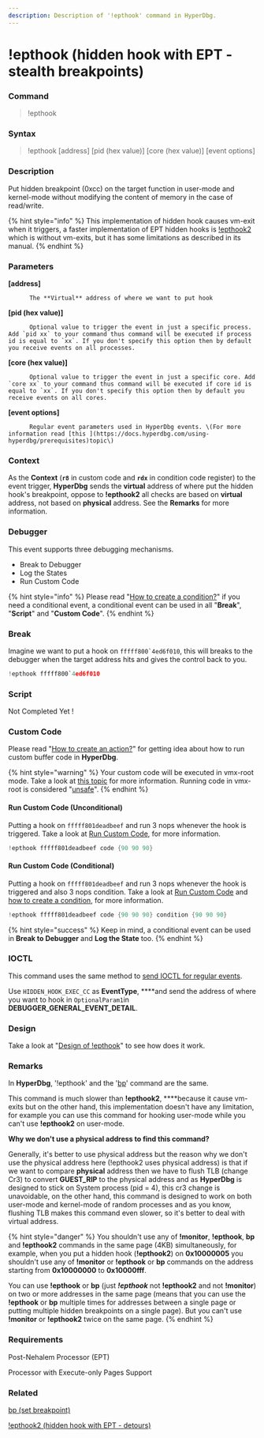 ```yaml
---
description: Description of '!epthook' command in HyperDbg.
---
```


# !epthook \(hidden hook with EPT - stealth breakpoints\)

### Command

> !epthook

### Syntax

> !epthook \[address\] \[pid \(hex value\)\] \[core \(hex value\)\] \[event options\]

### Description

Put hidden breakpoint \(0xcc\) on the target function in user-mode and kernel-mode without modifying the content of memory in the case of read/write.

{% hint style="info" %}
This implementation of hidden hook causes vm-exit when it triggers, a faster implementation of EPT hidden hooks is [!epthook2](https://docs.hyperdbg.com/commands/extension-commands/epthook2) which is without vm-exits, but it has some limitations as described in its manual.
{% endhint %}

### Parameters

**\[address\]**

          The **Virtual** address of where we want to put hook

**\[pid \(hex value\)\]**

          Optional value to trigger the event in just a specific process. Add `pid xx` to your command thus command will be executed if process id is equal to `xx`. If you don't specify this option then by default you receive events on all processes.

**\[core \(hex value\)\]**

          Optional value to trigger the event in just a specific core. Add `core xx` to your command thus command will be executed if core id is equal to `xx`. If you don't specify this option then by default you receive events on all cores.

**\[event options\]**

          Regular event parameters used in HyperDbg events. \(For more information read [this ](https://docs.hyperdbg.com/using-hyperdbg/prerequisites)topic\)

### Context

As the **Context** \(**`r8`** in custom code and **`rdx`** in condition code register\) to the event trigger, **HyperDbg** sends the **virtual** address of where put the hidden hook's breakpoint, oppose to **!epthook2** all checks are based on **virtual** address, not based on **physical** address. See the **Remarks** for more information.

### Debugger

This event supports three debugging mechanisms.

* Break to Debugger
* Log the States
* Run Custom Code

{% hint style="info" %}
Please read  "[How to create a condition?](https://docs.hyperdbg.com/using-hyperdbg/prerequisites/how-to-create-a-condition)" if you need a conditional event, a conditional event can be used in all "**Break**", "**Script**" and "**Custom Code**".
{% endhint %}

### Break

Imagine we want to put a hook on ``fffff800`4ed6f010``, this will breaks to the debugger when the target address hits and gives the control back to you.

```c
!epthook fffff800`4ed6f010 
```

### Script

Not Completed Yet !

### Custom Code

Please read  "[How to create an action?](https://docs.hyperdbg.com/using-hyperdbg/prerequisites/how-to-create-an-action)" for getting idea about how to run custom buffer code in **HyperDbg**.

{% hint style="warning" %}
Your custom code will be executed in vmx-root mode. Take a look at [this topic](https://docs.hyperdbg.com/tips-and-tricks/considerations/vmx-root-mode-vs-vmx-non-root-mode) for more information. Running code in vmx-root is considered "[unsafe](https://docs.hyperdbg.com/tips-and-tricks/considerations/the-unsafe-behavior)".
{% endhint %}

#### Run Custom Code \(Unconditional\)

Putting a hook on `fffff801deadbeef` and run 3 nops whenever the hook is triggered. Take a look at [Run Custom Code](https://docs.hyperdbg.com/using-hyperdbg/prerequisites/how-to-create-an-action#run-custom-codes), for more information.

```c
!epthook fffff801deadbeef code {90 90 90}
```

#### Run Custom Code \(Conditional\)

Putting a hook on `fffff801deadbeef` and run 3 nops whenever the hook is triggered and also 3 nops condition. Take a look at [Run Custom Code](https://docs.hyperdbg.com/using-hyperdbg/prerequisites/how-to-create-an-action#run-custom-codes) and [how to create a condition](https://docs.hyperdbg.com/using-hyperdbg/prerequisites/how-to-create-a-condition), for more information.

```c
!epthook fffff801deadbeef code {90 90 90} condition {90 90 90}
```

{% hint style="success" %}
Keep in mind, a conditional event can be used in **Break to Debugger** and **Log the State** too.
{% endhint %}

### IOCTL

This command uses the same method to [send IOCTL for regular events](https://docs.hyperdbg.com/design/debugger-internals/ioctl-requests-for-events). 

Use `HIDDEN_HOOK_EXEC_CC` as **EventType**, ****and send the address of where you want to hook in `OptionalParam1`in **DEBUGGER\_GENERAL\_EVENT\_DETAIL**.

### Design

Take a look at "[Design of !epthook](https://docs.hyperdbg.com/design/features/vmm-module/design-of-epthook)" to see how does it work.

### **Remarks**

In **HyperDbg**, '!epthook' and the '[bp](https://docs.hyperdbg.com/commands/debugging-commands/bp)' command are the same.

This command is much slower than **!epthook2**, ****because it cause vm-exits but on the other hand, this implementation doesn't have any limitation, for example you can use this command for hooking user-mode while you can't use **!epthook2** on user-mode.

**Why we don't use a physical address to find this command?** 

Generally, it's better to use physical address but the reason why we don't use the physical address here \(!epthook2 uses physical address\) is that if we want to compare **physical** address then we have to flush TLB \(change Cr3\) to convert **GUEST\_RIP** to the physical address and as **HyperDbg** is designed to stick on System process \(pid = 4\), this cr3 change is unavoidable, on the other hand, this command is designed to work on both user-mode and kernel-mode of random processes and as you know, flushing TLB makes this command even slower, so it's better to deal with virtual address.

{% hint style="danger" %}
You shouldn't use any of **!monitor**, **!epthook**, **bp** and **!epthook2** commands in the same page \(4KB\) simultaneously, for example, when you put a hidden hook \(**!epthook2**\) on **0x10000005** you shouldn't use any of **!monitor** or **!epthook** or **bp** commands on the address starting from **0x10000000** to **0x10000fff**.

 You can use **!epthook** or **bp** \(just _**!epthook**_ not **!epthook2** and not **!monitor**\) on two or more addresses in the same page \(means that you can use the **!epthook** or **bp** multiple times for addresses between a single page or putting multiple hidden breakpoints on a single page\). But you can't use **!monitor** or **!epthook2** twice on the same page.
{% endhint %}

### Requirements

Post-Nehalem Processor \(EPT\)

Processor with Execute-only Pages Support

### Related

[bp \(set breakpoint\)](https://docs.hyperdbg.com/commands/debugging-commands/bp)

[!epthook2 \(hidden hook with EPT - detours\)](https://docs.hyperdbg.com/commands/extension-commands/epthook2)

